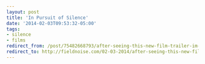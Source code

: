 ```yaml
---
layout: post 
title: 'In Pursuit of Silence' 
date: '2014-02-03T09:53:32-05:00' 
tags: 
- silence 
- films 
redirect_from: /post/75482668793/after-seeing-this-new-film-trailer-im-pretty/
redirect_to: http://fieldnoise.com/02-03-2014/after-seeing-this-new-film-trailer-im-pretty
---
```


